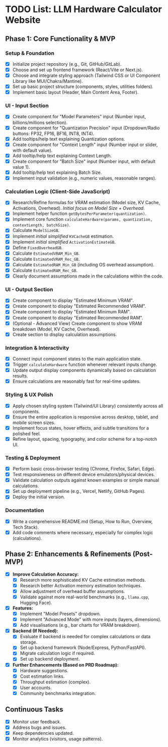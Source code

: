 # TODO List: LLM Hardware Calculator Website

## Phase 1: Core Functionality & MVP

### Setup & Foundation
- [x] Initialize project repository (e.g., Git, GitHub/GitLab).
- [x] Choose and set up frontend framework (React/Vite or Next.js).
- [x] Choose and integrate styling approach (Tailwind CSS or UI Component Library like MUI/Chakra/Mantine).
- [x] Set up basic project structure (components, styles, utilities folders).
- [x] Implement basic layout (Header, Main Content Area, Footer).

### UI - Input Section
- [x] Create component for "Model Parameters" input (Number input, billions/millions selection).
- [x] Create component for "Quantization Precision" input (Dropdown/Radio buttons: FP32, FP16, BF16, INT8, INT4).
- [x] Add tooltips/help text explaining Quantization options.
- [x] Create component for "Context Length" input (Number input or slider, with default value).
- [x] Add tooltip/help text explaining Context Length.
- [x] Create component for "Batch Size" input (Number input, with default value 1).
- [x] Add tooltip/help text explaining Batch Size.
- [x] Implement input validation (e.g., numeric values, reasonable ranges).

### Calculation Logic (Client-Side JavaScript)
- [x] Research/Refine formulas for VRAM estimation (Model size, KV Cache, Activations, Overhead). *Initial focus on Model Size + Overhead.*
- [x] Implement helper function `getBytesPerParameter(quantization)`.
- [x] Implement core function `calculateHardware(params, quantization, contextLength, batchSize)`.
- [x] Calculate `ModelSizeGB`.
- [x] Implement *initial simplified* `KVCacheGB` estimation.
- [x] Implement *initial simplified* `ActivationEstimateGB`.
- [x] Define `FixedOverheadGB`.
- [x] Calculate `EstimatedVRAM_Min_GB`.
- [x] Calculate `EstimatedVRAM_Rec_GB`.
- [x] Calculate `EstimatedRAM_Min_GB` (including OS overhead assumption).
- [x] Calculate `EstimatedRAM_Rec_GB`.
- [x] Clearly document assumptions made in the calculations within the code.

### UI - Output Section
- [x] Create component to display "Estimated Minimum VRAM".
- [x] Create component to display "Estimated Recommended VRAM".
- [x] Create component to display "Estimated Minimum RAM".
- [x] Create component to display "Estimated Recommended RAM".
- [x] (Optional - Advanced View) Create component to show VRAM breakdown (Model, KV Cache, Overhead).
- [x] Create section to display calculation assumptions.

### Integration & Interactivity
- [x] Connect input component states to the main application state.
- [x] Trigger `calculateHardware` function whenever relevant inputs change.
- [x] Update output display components dynamically based on calculation results.
- [x] Ensure calculations are reasonably fast for real-time updates.

### Styling & UX Polish
- [x] Apply chosen styling system (Tailwind/UI Library) consistently across all components.
- [x] Ensure the entire application is responsive across desktop, tablet, and mobile screen sizes.
- [x] Implement focus states, hover effects, and subtle transitions for a polished feel.
- [x] Refine layout, spacing, typography, and color scheme for a top-notch UI.

### Testing & Deployment
- [x] Perform basic cross-browser testing (Chrome, Firefox, Safari, Edge).
- [x] Test responsiveness on different device emulators/physical devices.
- [x] Validate calculation outputs against known examples or simple manual calculations.
- [x] Set up deployment pipeline (e.g., Vercel, Netlify, GitHub Pages).
- [x] Deploy the initial version.

### Documentation
- [x] Write a comprehensive README.md (Setup, How to Run, Overview, Tech Stack).
- [x] Add code comments where necessary, especially for complex logic (calculations).

## Phase 2: Enhancements & Refinements (Post-MVP)

- [x] **Improve Calculation Accuracy:**
    - [x] Research more sophisticated KV Cache estimation methods.
    - [x] Research better Activation memory estimation techniques.
    - [x] Allow adjustment of overhead buffer assumptions.
    - [x] Validate against more real-world benchmarks (e.g., `llama.cpp`, Hugging Face).
- [x] **Features:**
    - [x] Implement "Model Presets" dropdown.
    - [x] Implement "Advanced Mode" with more inputs (layers, dimensions).
    - [x] Add visualisations (e.g., bar charts for VRAM breakdown).
- [x] **Backend (If Needed):**
    - [x] Evaluate if backend is needed for complex calculations or data storage.
    - [x] Set up backend framework (Node/Express, Python/FastAPI).
    - [x] Migrate calculation logic if required.
    - [x] Set up backend deployment.
- [x] **Further Enhancements (Based on PRD Roadmap):**
    - [x] Hardware suggestions.
    - [x] Cost estimation links.
    - [x] Throughput estimation (complex).
    - [x] User accounts.
    - [x] Community benchmarks integration.

## Continuous Tasks
- [x] Monitor user feedback.
- [x] Address bugs and issues.
- [x] Keep dependencies updated.
- [x] Monitor analytics (visitors, usage patterns).
